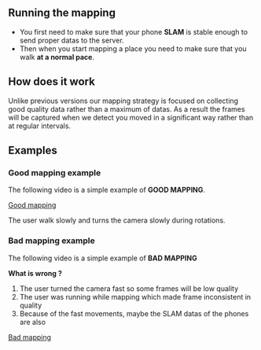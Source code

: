 ## Running the mapping 
- You first need to make sure that your phone **SLAM** is stable enough to send proper datas to the server.
- Then when you start mapping a place you need to make sure that you walk **at a normal pace**.


## How does it work
Unlike previous versions our mapping strategy is focused on collecting good quality data rather than a maximum of datas.
As a result the frames will be captured when we detect you moved in a significant way rather than at regular intervals.

## Examples
### Good mapping example
The following video is a simple example of **GOOD MAPPING**.

[Good mapping](_videos/good_mapping.mp4  ':include :type=video width:50px')

The user walk slowly and turns the camera slowly during rotations. 

### Bad mapping example
The following video is a simple example of **BAD MAPPING**


**What is wrong ?**
1. The user turned the camera fast so some frames will be low quality
2. The user was running while mapping which made frame inconsistent in quality
3. Because of the fast movements, maybe the SLAM datas of the phones are also

[Bad mapping](_videos/bad_mapping.mp4 ':include :type=video :size=50%')

